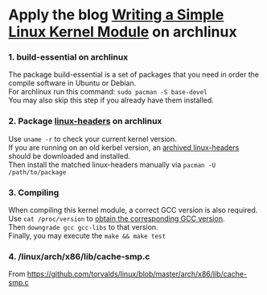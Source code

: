 # Apply the blog [Writing a Simple Linux Kernel Module](https://blog.sourcerer.io/writing-a-simple-linux-kernel-module-d9dc3762c234) on archlinux

### 1. build-essential on archlinux
The package build-essential is a set of packages that you need in order the compile software in Ubuntu or Debian.  
For archlinux run this command: `sudo pacman -S base-devel`  
You may also skip this step if you already have them installed.

### 2. Package [linux-headers](https://archlinux.org/packages/core/x86_64/linux-headers/) on archlinux
Use `uname -r` to check your current kernel version.  
If you are running on an old kerbel version, an [archived linux-headers](https://archive.archlinux.org/packages/l/linux-headers/) should be downloaded and installed.  
Then install the matched linux-headers manually via `pacman -U /path/to/package`  

### 3. Compiling
When compiling this kernel module, a correct GCC version is also required.  
Use `cat /proc/version` to [obtain the corresponding GCC version](https://www.osetc.com/en/how-to-know-the-gcc-version-used-to-compile-linux-kernel-on-linux.html).  
Then `downgrade gcc gcc-libs` to that version.  
Finally, you may execute the `make && make test`

### 4. /linux/arch/x86/lib/cache-smp.c
From https://github.com/torvalds/linux/blob/master/arch/x86/lib/cache-smp.c  
